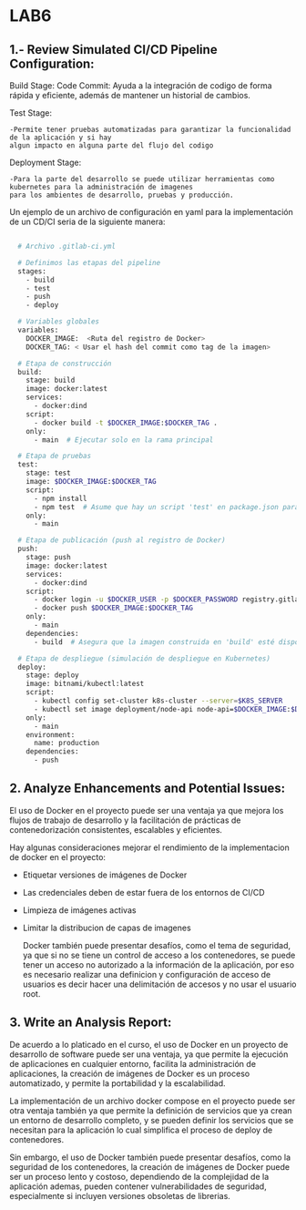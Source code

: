 # LAB6

## 1.- Review Simulated CI/CD Pipeline Configuration:
Build Stage:
     Code Commit: 
        Ayuda a la integración de codigo de forma rápida y eficiente, además de mantener un historial de cambios.

Test Stage:

    -Permite tener pruebas automatizadas para garantizar la funcionalidad de la aplicación y si hay 
    algun impacto en alguna parte del flujo del codigo 

Deployment Stage:

    -Para la parte del desarrollo se puede utilizar herramientas como kubernetes para la administración de imagenes 
    para los ambientes de desarrollo, pruebas y producción.


Un ejemplo de un archivo de configuración en yaml para la implementación de un CD/CI seria de la siguiente manera:
```bash

  # Archivo .gitlab-ci.yml

  # Definimos las etapas del pipeline
  stages:
    - build
    - test
    - push
    - deploy

  # Variables globales
  variables:
    DOCKER_IMAGE:  <Ruta del registro de Docker>
    DOCKER_TAG: < Usar el hash del commit como tag de la imagen>

  # Etapa de construcción
  build:
    stage: build
    image: docker:latest
    services:
      - docker:dind
    script:
      - docker build -t $DOCKER_IMAGE:$DOCKER_TAG .
    only:
      - main  # Ejecutar solo en la rama principal

  # Etapa de pruebas
  test:
    stage: test
    image: $DOCKER_IMAGE:$DOCKER_TAG
    script:
      - npm install
      - npm test  # Asume que hay un script 'test' en package.json para correr las pruebas
    only:
      - main

  # Etapa de publicación (push al registro de Docker)
  push:
    stage: push
    image: docker:latest
    services:
      - docker:dind
    script:
      - docker login -u $DOCKER_USER -p $DOCKER_PASSWORD registry.gitlab.com
      - docker push $DOCKER_IMAGE:$DOCKER_TAG
    only:
      - main
    dependencies:
      - build  # Asegura que la imagen construida en 'build' esté disponible

  # Etapa de despliegue (simulación de despliegue en Kubernetes)
  deploy:
    stage: deploy
    image: bitnami/kubectl:latest
    script:
      - kubectl config set-cluster k8s-cluster --server=$K8S_SERVER
      - kubectl set image deployment/node-api node-api=$DOCKER_IMAGE:$DOCKER_TAG  # Actualizar la imagen en el despliegue
    only:
      - main
    environment:
      name: production
    dependencies:
      - push  

```

## 2. Analyze Enhancements and Potential Issues:


  El uso de Docker en el proyecto puede ser una ventaja ya que mejora los flujos de trabajo de desarrollo y 
  la facilitación de prácticas de contenedorización consistentes, escalables y eficientes.

  Hay algunas consideraciones mejorar el rendimiento de la implementacion de docker en el proyecto:

- Etiquetar versiones de imágenes de Docker
- Las credenciales deben de estar fuera de los entornos de CI/CD
- Limpieza de imágenes activas 
- Limitar la distribucion de capas de imagenes


  Docker también puede presentar desafíos, como el tema de seguridad, ya que si no se tiene un control de acceso a los contenedores, se puede tener un acceso no autorizado a la información de la aplicación, por eso es necesario realizar una definicion y configuración de acceso de usuarios es decir hacer una delimitación de accesos y no usar el usuario root.


## 3. Write an Analysis Report:

De acuerdo a lo platicado en el curso, el uso de Docker en un proyecto de desarrollo de software puede ser una ventaja, ya que permite la ejecución de aplicaciones en cualquier entorno, facilita la administración de aplicaciones,  la creación de imágenes de Docker es un proceso automatizado, y permite la portabilidad y la escalabilidad.

La implementación de un archivo docker compose en el proyecto puede ser otra ventaja también ya que permite la definición de servicios que ya crean un entorno de desarrollo completo, y se pueden definir los servicios que se necesitan para la aplicación lo cual simplifica el proceso de deploy de contenedores.

Sin embargo, el uso de Docker también puede presentar desafíos, como la seguridad de los contenedores, la creación de imágenes de Docker puede ser un proceso lento y costoso, dependiendo de la  complejidad de la aplicación ademas, pueden contener vulnerabilidades de seguridad, 
especialmente si incluyen versiones obsoletas de librerias.




